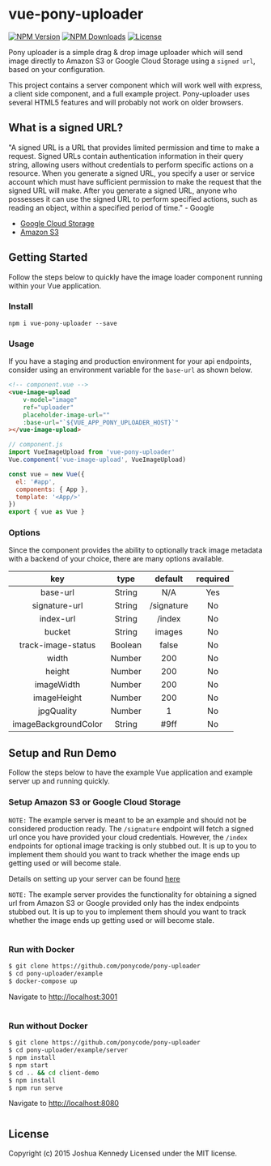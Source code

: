 
# vue-pony-uploader

<p align="left">
    <a href="https://www.npmjs.com/package/vue-pony-uploader"><img src="https://img.shields.io/npm/v/vue-pony-uploader.svg" alt="NPM Version"></a>
    <a href="https://www.npmjs.com/package/vue-pony-uploader"><img src="https://img.shields.io/npm/dm/vue-pony-uploader.svg" alt="NPM Downloads"></a>
    <a href="http://opensource.org/licenses/MIT"><img src="https://img.shields.io/badge/license-MIT-blue.svg" alt="License"></a>
</p>

Pony uploader is a simple drag & drop image uploader which will send image directly to Amazon S3 or Google Cloud Storage using a `signed url`, based on your configuration. 

This project contains a server component which will work well with express, a client side component, and a full example project. Pony-uploader uses several HTML5 features and will probably not work on older browsers.

## What is a signed URL?
"A signed URL is a URL that provides limited permission and time to make a request. Signed URLs contain authentication information in their query string, allowing users without credentials to perform specific actions on a resource. When you generate a signed URL, you specify a user or service account which must have sufficient permission to make the request that the signed URL will make. After you generate a signed URL, anyone who possesses it can use the signed URL to perform specified actions, such as reading an object, within a specified period of time." - Google

- <a href="https://cloud.google.com/storage/docs/access-control/signed-urls">Google Cloud Storage</a>
- <a href="https://docs.aws.amazon.com/AmazonCloudFront/latest/DeveloperGuide/private-content-signed-urls.html">Amazon S3</a>


## Getting Started
Follow the steps below to quickly have the image loader component running within your Vue application.

### Install
`npm i vue-pony-uploader --save`

### Usage
If you have a staging and production environment for your api endpoints, consider using an environment variable for the `base-url` as shown below.

```html
<!-- component.vue -->
<vue-image-upload
	v-model="image"
	ref="uploader"
	placeholder-image-url=""
	:base-url="`${VUE_APP_PONY_UPLOADER_HOST}`"
></vue-image-upload>
```

```js
// component.js
import VueImageUpload from 'vue-pony-uploader'
Vue.component('vue-image-upload', VueImageUpload)

const vue = new Vue({
  el: '#app',
  components: { App },
  template: '<App/>'
})
export { vue as Vue }
```

### Options
Since the component provides the ability to optionally track image metadata with a backend of your choice, there are many options available.

|          key         |   type  |    default   | required |
|:--------------------:|:-------:|:------------:|:--------:|
|       base-url       |  String |      N/A     |    Yes   |
|    signature-url     |  String |  /signature  |    No    |
|       index-url      |  String |    /index    |    No    |
|         bucket       |  String |    images    |    No    |
|  track-image-status  | Boolean |     false    |    No    |
|         width        |  Number |      200     |    No    |
|        height        |  Number |      200     |    No    |
|      imageWidth      |  Number |      200     |    No    |
|      imageHeight     |  Number |      200     |    No    |
|      jpgQuality      |  Number |       1      |    No    |
| imageBackgroundColor |  String |     #9ff     |    No    |


## Setup and Run Demo
Follow the steps below to have the example Vue application and example server up and running quickly.

### Setup Amazon S3 or Google Cloud Storage
`NOTE:` The example server is meant to be an example and should not be considered production ready. The `/signature` endpoint will fetch a signed url once you have provided your cloud credentials. However, the `/index` endpoints for optional image tracking is only stubbed out. It is up to you to implement them should you want to track whether the image ends up getting used or will become stale.

Details on setting up your server can be found <a href="./example/server/readme.md">here</a>

`NOTE:` The example server provides the functionality for obtaining a signed url from Amazon S3 or Google  provided only has the index endpoints stubbed out. It is up to you to implement them should you want to track whether the image ends up getting used or will become stale.

#
### Run with Docker
```bash
$ git clone https://github.com/ponycode/pony-uploader
$ cd pony-uploader/example
$ docker-compose up
```
Navigate to [http://localhost:3001](http://localhost:3001)

#
### Run without Docker
```bash
$ git clone https://github.com/ponycode/pony-uploader
$ cd pony-uploader/example/server
$ npm install
$ npm start
$ cd .. && cd client-demo
$ npm install
$ npm run serve 
```
Navigate to [http://localhost:8080](http://localhost:8080)

#
## License
Copyright (c) 2015 Joshua Kennedy
Licensed under the MIT license.
